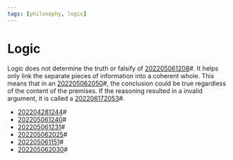 ```yaml
---
tags: [philosophy, logic]
---
```


# Logic

Logic does not determine the truth or falsify of [202205061208](202205061208.md)#. It helps
only link the separate pieces of information into a coherent whole. This means
that in an [202205062050](202205062050.md)#, the conclusion could be true regardless of the
content of the premises. If the reasoning resulted in a invalid argument, it is called a [202206172053](202206172053.md)#.

- [202204281244](202204281244.md)#
- [202205061240](202205061240.md)#
- [202205061231](202205061231.md)#
- [202205062025](202205062025.md)#
- [202205061151](202205061151.md)#
- [202205062030](202205062030.md)#
